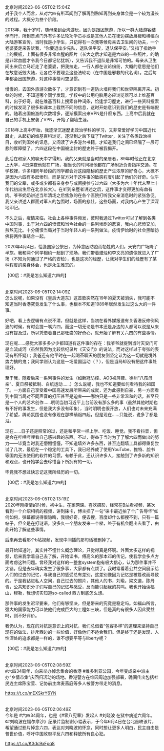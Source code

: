 北京时间2023-06-05T02:15:04Z<br>对于我个人而言，从对六四有所耳闻到了解再到熟知再到亲身体会是一个较为漫长的过程。大概分为叁个阶段。

2013年，我十岁时，随母亲到台湾游玩，因为是跟团旅游，所以一群大陆游客结伴而行，所到景点门外有许多法轮功学员亦或是其他人员在街边摆放展板和横幅向大陆游客宣传。当时我是小学生，只记得有一次我等候母亲去卫生间的功夫，一个老婆婆走来告诉我，“你要退出少先队，退队保平安，退队保平安。”又指了指她手上的展板，上面有很多非常血腥的图片（长大之后才知道是六四的一些照片，的确是非常血腥才令我今日都记忆犹新），又告诉我不退队是非常可怕的。母亲从卫生间出来后立马赶走了老婆婆，把我拉走，一行人都在议论纷纷，大概的意思是他们在故意诋毁大陆，让各位不要理会这些法轮功（在中国是邪教的代名词）。之后每年都会出国旅游，对这种事情司空见惯。

慢慢的，去国外旅游次数多了，才意识到有一道防火墙将我们和世界隔离开来。初叁的时候，不知道哪个同学发现，学校中的公用电脑用必应浏览器可以上维基百科，出于好奇，就在维基百科上搜索各种词条，恰逢学习歷史，进行一些资料搜索的时候发现了很多和课本上截然不同的信息，这时开始意识到我们的歷史是有端倪的。随着出国旅游的次数增多，逐渐摸索出来VPN是什麽东西。上高中后我就在自己的手机上安装了VPN，开始了翻墙生涯。

2018年上高中开始，我逐渐沉迷歷史政治学科的学习，又非常爱好学习中国近代曆史，从起初的维基百科浏览，逐渐到之后下载了Twitter，关注了各类政治栏目，收听到国外的讯息，又阅读了许多港台书籍，才知道我们之间已经隔了一层可悲的厚障壁了。六四这段在中国被尘封的歷史终于被我揭开。

此后在和家人的聊天中才得知，我的父亲就是当时的亲曆者，89年时他正在北京上大学，4日深夜他就在广场，相当长的时间裡他都在广场附近负责指挥交通。在学校裡，许多相同年龄段的同学都会对这段隐秘的歷史产生浓厚的好奇心，大概不是因为六四有多麽惨烈，而是官方对于这件事的敏感程度引起了他们的好奇。似乎我们的父辈，或多或少都有亲身参与或间接参与过六四（大多为六十年代末至七十年代初出生后在北京长大）。在听到亲歷者讲述之后，这件事才变得更加有血有肉。爷爷奶奶讲述当年清场之后焦急的在各个医院打听我父亲消息时的紧张急促。我父亲讲述人群面对军人的包围时，场面的悲壮，这些场面，对我内心产生了深深地印记。

不久之后，疫情来临，社会上各种事件频发，彼时我通过Twitter可以了解到各类中国时事，出于对六四的愤慨和当今社会的一系列惨剧的悲哀，我内心悲愤交加，煎熬无比。十分痛恨当局对于当时年轻人的一系列做法。疫情伊始时的社会黑暗彷佛将两件事结合一起。

2020年4月4日，恰逢国家公祭日，为悼念因防疫而牺牲的人们，天安门广场降了半旗。我和两个同学相约一起到了现场，我们带着蜡烛和李文亮的遗像就进入了广场（不知为何通过了严格的安检），也是这次的经歷，让我对学生们的经歷有了某种程度的亲身体会，也是永生难忘的。

【00后：#我是怎么知道六四的】<br><br><br>北京时间2023-06-05T02:14:09Z<br>怎么说呢，如果没有《皇后大道东》这首歌突然在19年的夏天被消失，我可能不知道当时香港究竟发生了什么事，也根本不知道1989年居然发生过这么大的一件事。

好吧，看上去逻辑有点说不清，但就是这样，当初在看外媒报道有关香港反修例风波的时候，有时会提一嘴六四，而这一切无论是书本还是身边的人都可以说是从来没有提及过，所以凭借着自己那旺盛的好奇心，就开始了解有关六四的有些事情。

现在呢……感觉大家多多少少都知道有这件事的存在：我爷爷就提到当时天安门可是血流成河（虽然我因为比较信纪录片《天安门》的说法，而对这样过于夸张的表现有所怀疑）；我爸还有他平时在一起喝茶聊天的朋友倒坚定认为这一切就是境外势力搞的鬼；我同学则认为这是一场爱国运动（？），但是当局却没有把这件事处理好。

至于我，随着后来一系列事件的发生（如新冠防控、AO3被屏蔽、徐州“八孩母亲”、夏日祭被抵制、白纸运动……）怎么说呢，我也不知道要如何看待我的祖国了。一方面自己享受着中国高速发展所带来的成就，还为此感到自豪，另一方面看到中国当局对不同声音的打压甚至是迫害——哪怕只是一些非常温和的话，甚至只是一个人的艺术创作……明明当初习近平上台前没有那么多的事（虽然其他时期也有不好的事发生，但是我大多没有印象），当时明明也很开放，人们也对未来充满了希望，舆论氛围也没有像现在那样硝烟四起，但是现在……只能说，说多了都是泪。

现在……日子还是照常的过，还是和平常一样上学、吃饭、睡觉。我不看抖音，但是会在哔哩哔哩看自己感兴趣的东西。不过，得益于当时为了了解六四而做出的努力——毕竟当时我还懵懵懂懂，不知道墙外许多东西，甚至连翻墙工具都得重复尝试了几次，最后在一个稳定的工具下，我已经养成了使用YouTube、推特、脸书等国内无法使用的软件的习惯，有赖于此，还认识许多人，接触到了许多新的知识和观点，也开始学会去珍惜当下所拥有的一切。

毕竟我不想过快忘记这我所经历的一切。

【00后：#我是怎么知道六四的】<br><br><br>北京时间2023-06-05T02:13:19Z<br>2020年刚疫情的时候，初中生，在家网课。喜欢摄影，经常在B站看视频，某次看到一个介绍相机的视频，讲到徕卡，博主插了一句“徕卡最近拍了个广告辱华”如何如何，弹幕都说得很隐晦，我很好奇，便去搜，百度却什么都搜不到，只有一篇帖子，但全是在打谜语。没多久一个朋友发来一个梯，终于有机会翻出去看了，由此开始了解这些事情。

后来再去看那个b站视频，发现中间插的那句话被删掉了。

最开始知道时，其实并不懂什么概念理论，只觉得真是坏啊。外面太多这样的视频，后来我学着自己去了解，开始读书，傅高义的那本邓的传记，使我学会多点方面考虑这种问题。曾经我对这样的一整套system抱有极大信心，认为那件事并不太错。但是去年确实发生了很多事，大家都有点烦了。我时常看着公共空间展示给人们的过去的记忆，与我自己的感受总有差别，这差别像因为记忆是被篡改而导致的。于是我钻进私人空间，自己过去的照片，其他人的书，刘瑜，梁文道，陈丹青，公共知识分子们写自己的记忆与感受，反而能引起我的共鸣。我也开始读福山，穆勒，我想切实知道so-called 西方到底怎么想。

那件事的发生迟早要来，他们有够坚决，但是带来的究竟是稳定吗。如福山所言，强大的国家能力可以使他们完成巨大的工程如三峡，但是真的有很多人因此受益吗，则不好评价。

我仍认为，现在的对抗是意识上的对抗，我们总借着“包容多样”的道理来坚持自己现在的做法，排斥西边的一些价值，好像他们不适合我们。但是终于还是发现，人性深处的追求都是一样的，谁不想要平等与liberty呢？

【00后：#我是怎么知道六四的】<br><br><br>北京时间2023-06-05T02:08:59Z<br>#六四34周年，向来举办悼念集会的香港 #维多利亚公园，今年变成亲中派主办“乡情市集”庆回归活动的场地。香港警方在维园周边加强部署，晚间传出包括社民连主席陈宝莹、记协前主席麦燕庭等多人被警方带走的消息。

https://t.co/mEXSkrY6YN<br><br><br>北京时间2023-06-05T02:06:49Z<br>今年是 #六四34周年，也是《#零八宪章》发起人 #刘晓波 在狱中病逝六周年。《#刘晓波在福尔摩沙》纪录片监制谢小韫表示，于今年6月4日在台北首映该片，希望通过影片悼念六四，表达对刘晓波的怀念，同时想让更多人明白，民主自由是普世价值，呼吁中国政府平反六四和释放所有良心犯。

https://t.co/K3dc9xFpq8<br><br><br>